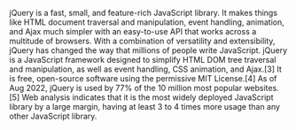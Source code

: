 jQuery is a fast, small, and feature-rich JavaScript library. It makes things like HTML document traversal and manipulation, event handling, animation, and Ajax much simpler with an easy-to-use API that works across a multitude of browsers. With a combination of versatility and extensibility, jQuery has changed the way that millions of people write JavaScript.
jQuery is a JavaScript framework designed to simplify HTML DOM tree traversal and manipulation, as well as event handling, CSS animation, and Ajax.[3] It is free, open-source software using the permissive MIT License.[4] As of Aug 2022, jQuery is used by 77% of the 10 million most popular websites.[5] Web analysis indicates that it is the most widely deployed JavaScript library by a large margin, having at least 3 to 4 times more usage than any other JavaScript library.